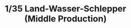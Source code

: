 ---
layout: product
title: "1/35 Land-Wasser-Schlepper (Middle Production)  "
price: "TBA" 
desc: "Maketa"
img_path: "/assets/img/BRNC35015.webp"
brand: "Bronco"
available: false
special_offer: false
new: false
soon: false
cat: "010000"
subcat: "015800"
subsubcat: "0N/A"
sifra: "BRNC35015"
popular: false
spec: false
---